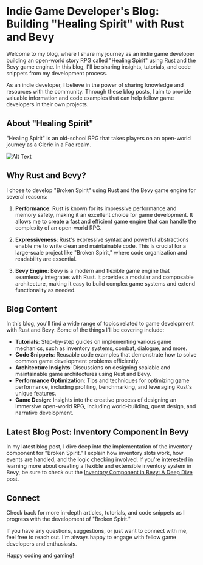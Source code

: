 # Indie Game Developer's Blog: Building "Healing Spirit" with Rust and Bevy

Welcome to my blog, where I share my journey as an indie game developer building an open-world story RPG called "Healing Spirit" using Rust and the Bevy game engine. In this blog, I'll be sharing insights, tutorials, and code snippets from my development process.

As an indie developer, I believe in the power of sharing knowledge and resources with the community. Through these blog posts, I aim to provide valuable information and code examples that can help fellow game developers in their own projects.

## About "Healing Spirit"

"Healing Spirit" is an old-school RPG that takes players on an open-world journey as a Cleric in a Fae realm.  

 

![Alt Text](/blog/brokenspirit1.png)



## Why Rust and Bevy?

I chose to develop "Broken Spirit" using Rust and the Bevy game engine for several reasons:

1. **Performance**: Rust is known for its impressive performance and memory safety, making it an excellent choice for game development. It allows me to create a fast and efficient game engine that can handle the complexity of an open-world RPG.

2. **Expressiveness**: Rust's expressive syntax and powerful abstractions enable me to write clean and maintainable code. This is crucial for a large-scale project like "Broken Spirit," where code organization and readability are essential.

3. **Bevy Engine**: Bevy is a modern and flexible game engine that seamlessly integrates with Rust. It provides a modular and composable architecture, making it easy to build complex game systems and extend functionality as needed.

## Blog Content

In this blog, you'll find a wide range of topics related to game development with Rust and Bevy. Some of the things I'll be covering include:

- **Tutorials**: Step-by-step guides on implementing various game mechanics, such as inventory systems, combat, dialogue, and more.
- **Code Snippets**: Reusable code examples that demonstrate how to solve common game development problems efficiently.
- **Architecture Insights**: Discussions on designing scalable and maintainable game architectures using Rust and Bevy.
- **Performance Optimization**: Tips and techniques for optimizing game performance, including profiling, benchmarking, and leveraging Rust's unique features.
- **Game Design**: Insights into the creative process of designing an immersive open-world RPG, including world-building, quest design, and narrative development.

## Latest Blog Post: Inventory Component in Bevy

In my latest blog post, I dive deep into the implementation of the inventory component for "Broken Spirit." I explain how inventory slots work, how events are handled, and the logic checking involved. If you're interested in learning more about creating a flexible and extensible inventory system in Bevy, be sure to check out the [Inventory Component in Bevy: A Deep Dive](/blog/inventory-comp) post.

## Connect

Check back for more in-depth articles, tutorials, and code snippets as I progress with the development of "Broken Spirit."

If you have any questions, suggestions, or just want to connect with me, feel free to reach out. I'm always happy to engage with fellow game developers and enthusiasts.

Happy coding and gaming!